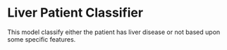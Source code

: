 # Liver Patient Classifier 
This model classify either the patient has liver disease or not based upon some specific features.
